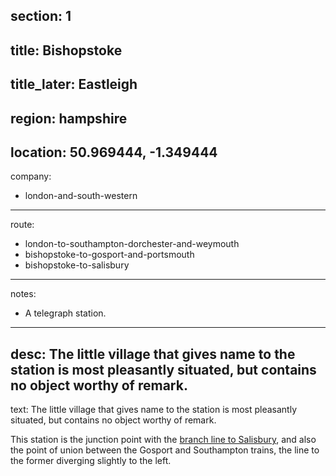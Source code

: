 ﻿section: 1
----
title: Bishopstoke
----
title_later: Eastleigh
----
region: hampshire
----
location: 50.969444, -1.349444
----
company:
- london-and-south-western
----
route:
- london-to-southampton-dorchester-and-weymouth
- bishopstoke-to-gosport-and-portsmouth
- bishopstoke-to-salisbury
----
notes:
- A telegraph station.
----
desc: The little village that gives name to the station is most pleasantly situated, but contains no object worthy of remark.
----
text: The little village that gives name to the station is most pleasantly situated, but contains no object worthy of remark.

This station is the junction point with the [branch line to Salisbury](/routes/bishopstoke-to-salisbury), and also the point of union between the Gosport and Southampton trains, the line to the former diverging slightly to the left.
